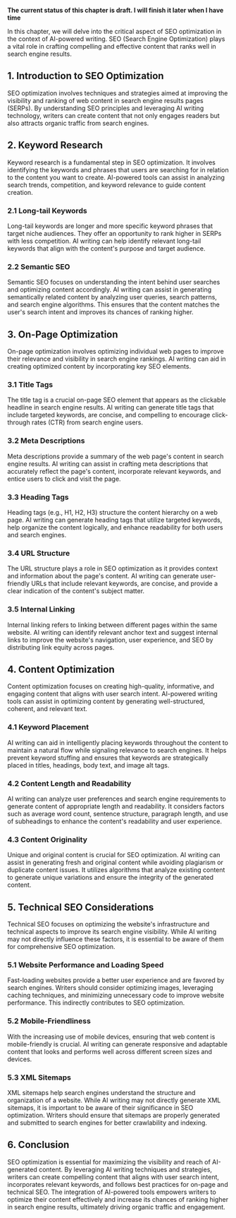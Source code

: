 **The current status of this chapter is draft. I will finish it later when I have time**

In this chapter, we will delve into the critical aspect of SEO optimization in the context of AI-powered writing. SEO (Search Engine Optimization) plays a vital role in crafting compelling and effective content that ranks well in search engine results.

**1. Introduction to SEO Optimization**
---------------------------------------

SEO optimization involves techniques and strategies aimed at improving the visibility and ranking of web content in search engine results pages (SERPs). By understanding SEO principles and leveraging AI writing technology, writers can create content that not only engages readers but also attracts organic traffic from search engines.

**2. Keyword Research**
-----------------------

Keyword research is a fundamental step in SEO optimization. It involves identifying the keywords and phrases that users are searching for in relation to the content you want to create. AI-powered tools can assist in analyzing search trends, competition, and keyword relevance to guide content creation.

### **2.1 Long-tail Keywords**

Long-tail keywords are longer and more specific keyword phrases that target niche audiences. They offer an opportunity to rank higher in SERPs with less competition. AI writing can help identify relevant long-tail keywords that align with the content's purpose and target audience.

### **2.2 Semantic SEO**

Semantic SEO focuses on understanding the intent behind user searches and optimizing content accordingly. AI writing can assist in generating semantically related content by analyzing user queries, search patterns, and search engine algorithms. This ensures that the content matches the user's search intent and improves its chances of ranking higher.

**3. On-Page Optimization**
---------------------------

On-page optimization involves optimizing individual web pages to improve their relevance and visibility in search engine rankings. AI writing can aid in creating optimized content by incorporating key SEO elements.

### **3.1 Title Tags**

The title tag is a crucial on-page SEO element that appears as the clickable headline in search engine results. AI writing can generate title tags that include targeted keywords, are concise, and compelling to encourage click-through rates (CTR) from search engine users.

### **3.2 Meta Descriptions**

Meta descriptions provide a summary of the web page's content in search engine results. AI writing can assist in crafting meta descriptions that accurately reflect the page's content, incorporate relevant keywords, and entice users to click and visit the page.

### **3.3 Heading Tags**

Heading tags (e.g., H1, H2, H3) structure the content hierarchy on a web page. AI writing can generate heading tags that utilize targeted keywords, help organize the content logically, and enhance readability for both users and search engines.

### **3.4 URL Structure**

The URL structure plays a role in SEO optimization as it provides context and information about the page's content. AI writing can generate user-friendly URLs that include relevant keywords, are concise, and provide a clear indication of the content's subject matter.

### **3.5 Internal Linking**

Internal linking refers to linking between different pages within the same website. AI writing can identify relevant anchor text and suggest internal links to improve the website's navigation, user experience, and SEO by distributing link equity across pages.

**4. Content Optimization**
---------------------------

Content optimization focuses on creating high-quality, informative, and engaging content that aligns with user search intent. AI-powered writing tools can assist in optimizing content by generating well-structured, coherent, and relevant text.

### **4.1 Keyword Placement**

AI writing can aid in intelligently placing keywords throughout the content to maintain a natural flow while signaling relevance to search engines. It helps prevent keyword stuffing and ensures that keywords are strategically placed in titles, headings, body text, and image alt tags.

### **4.2 Content Length and Readability**

AI writing can analyze user preferences and search engine requirements to generate content of appropriate length and readability. It considers factors such as average word count, sentence structure, paragraph length, and use of subheadings to enhance the content's readability and user experience.

### **4.3 Content Originality**

Unique and original content is crucial for SEO optimization. AI writing can assist in generating fresh and original content while avoiding plagiarism or duplicate content issues. It utilizes algorithms that analyze existing content to generate unique variations and ensure the integrity of the generated content.

**5. Technical SEO Considerations**
-----------------------------------

Technical SEO focuses on optimizing the website's infrastructure and technical aspects to improve its search engine visibility. While AI writing may not directly influence these factors, it is essential to be aware of them for comprehensive SEO optimization.

### **5.1 Website Performance and Loading Speed**

Fast-loading websites provide a better user experience and are favored by search engines. Writers should consider optimizing images, leveraging caching techniques, and minimizing unnecessary code to improve website performance. This indirectly contributes to SEO optimization.

### **5.2 Mobile-Friendliness**

With the increasing use of mobile devices, ensuring that web content is mobile-friendly is crucial. AI writing can generate responsive and adaptable content that looks and performs well across different screen sizes and devices.

### **5.3 XML Sitemaps**

XML sitemaps help search engines understand the structure and organization of a website. While AI writing may not directly generate XML sitemaps, it is important to be aware of their significance in SEO optimization. Writers should ensure that sitemaps are properly generated and submitted to search engines for better crawlability and indexing.

**6. Conclusion**
-----------------

SEO optimization is essential for maximizing the visibility and reach of AI-generated content. By leveraging AI writing techniques and strategies, writers can create compelling content that aligns with user search intent, incorporates relevant keywords, and follows best practices for on-page and technical SEO. The integration of AI-powered tools empowers writers to optimize their content effectively and increase its chances of ranking higher in search engine results, ultimately driving organic traffic and engagement.
